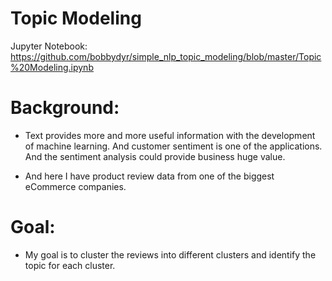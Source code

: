 # Topic Modeling

Jupyter Notebook: https://github.com/bobbydyr/simple_nlp_topic_modeling/blob/master/Topic%20Modeling.ipynb 

# Background: 
 - Text provides more and more useful information with the development of machine learning. And customer sentiment is one of the applications. And the sentiment analysis could provide business huge value. 

 - And here I have product review data from one of the biggest eCommerce companies. 

# Goal: 
 - My goal is to cluster the reviews into different clusters and identify the topic for each cluster.

